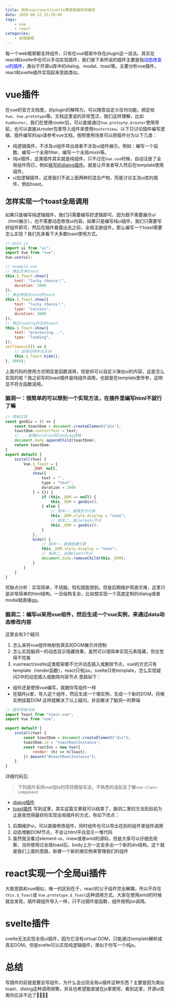 ```yaml
---
title: 剖析vue/react/svelte等框架插件的编写
date: 2020-08-12 15:59:04
tags:
    - vue
    - react
categories:
    - 前端编程 
---
```

每一个web框架都支持组件，只有在vue框架中存在plugin这一说法。其实在react和svelte中也可以手动实现插件，我们接下来所说的插件主要是指<span style="color: blue">动态改变ui的插件</span>，类似于开源ui库中的dialog、modal、toast等。主要分析vue插件，react和svelte插件实现起来思路类似。

# vue插件
在vue的官方文档里，对plugin的解释为，可以随意自定义任何功能，绑定给`Vue`、`Vue.prototype`等。文档这里说的非常宽泛，我们这样理解，比如`VueRouter`，我们在使用router后，可以直接通过`Vue.protoytp.$router`使用导航，也可以直接从router包里导入组件来使用`RouterView`。以下只讨论插件编写逻辑，插件编写的api请参考vue文档，按照使用场景可以把插件分为以下几类：
* 纯逻辑插件，不涉及ui组件导出或者不涉及ui组件展示。例如：编写一个函数，编写一个全局filter，编写一个全局mixin等。
* 纯ui插件，这类插件其实就是纯组件，只不过在`Vue.use`时候，自动注册了全局组件而已，例如[我写的dialog插件](https://github.com/alanchenchen/vue2-dialog)。就是让开发者导入然后在template使用组件。
* ui加逻辑插件，这里我们不说上面两种的混合产物，而是讨论主流ui库的插件，例如toast。

## 怎样实现一个toast全局调用
如果只是编写纯逻辑插件，我们只需要编写好逻辑即可，因为既不需要展示ui（html展示），也不需要动态修改ui内容。如果只是编写纯ui插件，我们只需要写好组件即可，然后在插件暴露出去之前，全局注册组件。那么编写一个toast需要怎么实现？我们先来看下大多数toast使用方式。
```js
// main.js
import ui from "ui";
import Vue from "vue";
Vue.use(ui);
```
```js
// example.vue
// 弹出文本toast
this.$_Toast.show({
    text: "lucky chance！",
    duration: 3000
});
// 弹出带成功icon的toast
this.$_Toast.show({
    text: "lucky chance！",
    type: "success",
    duration: 3000
});
// 弹出loading状态的toast
this.$_Toast.show({
    text: "processing...",
    type: "loading",
});
setTimeout(() => {
    // 还得记得手动关闭
    this.$_Toast.hide();
}, 3000);
```
上面代码的使用方式明显是函数调用，但是却可以自定义弹出ui的内容，这是怎么实现的呢？我之前写的toast插件是纯组件调用，也就是在template里传参，这明显不符合函数调用。

### 脑洞一：很简单的可以想到一个实现方法，在插件里编写html不就行了嘛
```js
// 简单实现
const genDiv = () => {
    const toastDom = document.createElement("div");
    toastDom.contentText = text;
    // ...省略duration和loading逻辑
    document.body.appendChild(toastDom);
    return toastDom;
}
export default {
    install(Vue) {
        Vue.$_Toast = {
            _DOM: null,
            show({
                text = "",
                type = "text",
                duration = 2000
            } = {}) {
                if (this._DOM == null) {
                    this._DOM = genDiv();
                } else {
                    // 版本一，直接显示元素
                    this._DOM.style.display = "none";
                    // 版本二，插入elemtn节点
                    this._DOM = genDiv();
                }
            },
            hide() {
                // 版本一，直接隐藏元素
                this._DOM.style.display = "none";
                // 版本二，去除elemtn节点
                document.body.removeChild(this._DOM);
            }
        }
    }
}
```
优缺点分析：实现简单，不烧脑，轻松就能想到。但是后期维护简直灾难，这里只是非常简单的html结构，一旦结构复杂，比如想实现一个高度定制的dialog或者modal就直接gg。

### 脑洞二：编写ui采用vue组件，然后生成一个vue实例，来通过data动态修改内容
这里会有3个疑问
1. 怎么来将vue组件映射到真实的DOM展示并控制
2. 怎么实现脑洞一的动态显示隐藏效果，虽然可以很简单实现元素隐藏，但总觉得不完美
3. vue/react/svelte这类框架都不允许动态插入或删除节点，vue的方式只有template（render函数），react只有jsx，svelte只有template，怎么实现疑问2中的动态插入或删除内容节点
思路如下：
* 组件还是使用vue编写，就跟你写组件一样
* 在插件js里，导入这个组件，然后生成一个根实例，生成一个新的DOM，将根实例挂载DOM
这样就解决了以上疑问，并且解决了脑洞一的弊端
```js
// 插件简单代码
import Toast from "toast.vue";
import Vue from "vue";

export default {
    install(Vue) {
        const toastDom = document.createElement("div");
        toastDom.id = "toastRootInstance";
        const rootIns = new Vue({
            render: (h) => h(Toast),
        }).$mount("#toastRootInstance");
    }
}
```
详细代码见:
> 下列插件采用vue加ts的项目模版写法，不熟悉的请前去了解`vue-class-component`
* [dialog插件](https://github.com/alanchenchen/blogPractice/tree/master/Dialog)
* [toast插件](https://github.com/alanchenchen/blogPractice/tree/master/Toast)
写到这里，其实这篇文章就可以结束了，脑洞二里的方法到目前为止是我觉得最好的实现全局插件的方式，有如下优点：
1. 后期维护ui，可以直接修改组件，同时组件也可以导出在别的组件里组件调用
2. 动态增删DOM节点，不会让html平白显示一堆代码
3. 虽然我没看过element-ui，iview或者antd的源码，但是大家可以仔细去观察，当你使用过全局toast后，body上方一定会多出一个新的div结构，这个就是我们上面的思路，新建一个新的根实例来管理我们的组件

# react实现一个全局ui插件
大致思路和vue相似，唯一的区别在于，react的父子组件完全解耦，所以不存在`this.$_Toast`或 `Vue.prototype.$_Toast`这种调用方式。大家在使用antd的时候就会发现，插件跟组件导入一样，只不过插件是函数，组件按照jsx调用。

# svelte插件
svelte无法实现全局ui插件，因为它没有virtual DOM，只能通过template解析成真实DOM。但是svelte可以实现纯逻辑插件，类似于你写一个纯js。

# 总结
写插件的前提是要会写组件，为什么会出现全局ui插件这种东西？主要是因为类似toast、dialog这种调用频繁，并且也希望能直接在js里使用，看到这里，开源ui库离你应该不远了🙈🙈🙈🙈
